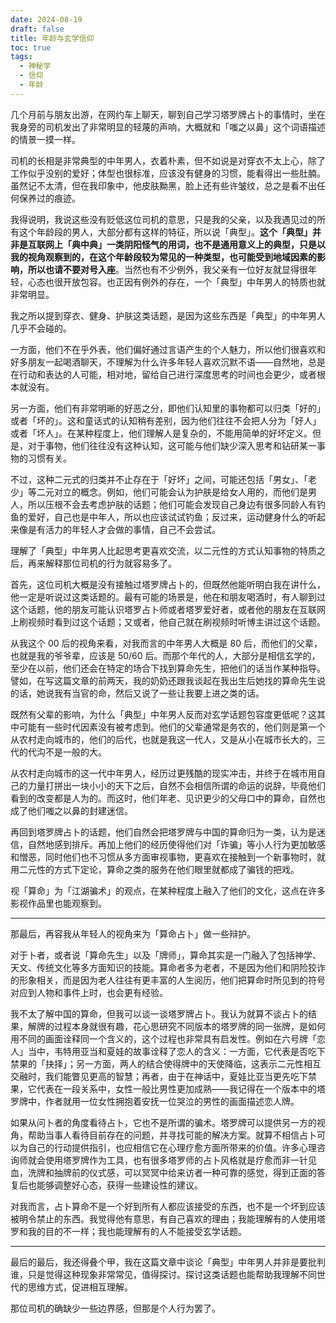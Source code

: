 ```yaml
---
date: 2024-08-19
draft: false
title: 年龄与玄学信仰
toc: true
tags:
  - 神秘学
  - 信仰
  - 年龄
---
```


几个月前与朋友出游，在网约车上聊天，聊到自己学习塔罗牌占卜的事情时，坐在我身旁的司机发出了非常明显的轻蔑的声响，大概就和「嗤之以鼻」这个词语描述的情景一摸一样。

司机的长相是非常典型的中年男人，衣着朴素，但不如说是对穿衣不太上心，除了工作似乎没别的爱好；体型也很标准，应该没有健身的习惯，能看得出一些肚腩。虽然记不太清，但在我印象中，他皮肤黝黑，脸上还有些许皱纹，总之是看不出任何保养过的痕迹。

我得说明，我说这些没有贬低这位司机的意思，只是我的父亲，以及我遇见过的所有这个年龄段的男人，大部分都有这样的特征，所以说「典型」。**这个「典型」并非是互联网上「典中典」一类阴阳怪气的用词，也不是通用意义上的典型，只是以我的视角观察到的，在这个年龄段较为常见的一种类型，也可能受到地域因素的影响，所以也请不要对号入座**。当然也有不少例外，我父亲有一位好友就显得很年轻，心态也很开放包容。也正因有例外的存在，一个「典型」中年男人的特质也就非常明显。

我之所以提到穿衣、健身、护肤这类话题，是因为这些东西是「典型」的中年男人几乎不会碰的。

一方面，他们不在乎外表，他们偏好通过言语产生的个人魅力，所以他们很喜欢和好多朋友一起喝酒聊天，不理解为什么许多年轻人喜欢沉默不语——自然地，总是在行动和表达的人可能，相对地，留给自己进行深度思考的时间也会更少，或者根本就没有。

另一方面，他们有非常明晰的好恶之分，即他们认知里的事物都可以归类「好的」或者「坏的」。这和童话式的认知稍有差别，因为他们往往不会把人分为「好人」或者「坏人」。在某种程度上，他们理解人是复杂的，不能用简单的好坏定义。但是，对于事物，他们往往没有这种认知，这可能与他们缺少深入思考和钻研某一事物的习惯有关。

不过，这种二元式的归类并不止存在于「好坏」之间，可能还包括「男女」、「老少」等二元对立的概念。例如，他们可能会认为护肤是给女人用的，而他们是男人，所以压根不会去考虑护肤的话题；他们可能会发现自己身边有很多同龄人有钓鱼的爱好，自己也是中年人，所以也应该试试钓鱼；反过来，运动健身什么的听起来像是有活力的年轻人才会做的事情，自己不会尝试。

理解了「典型」中年男人比起思考更喜欢交流，以二元性的方式认知事物的特质之后，再来解释那位司机的行为就容易多了。

首先，这位司机大概是没有接触过塔罗牌占卜的，但既然他能听明白我在讲什么，他一定是听说过这类话题的。最有可能的场景是，他在和朋友喝酒时，有人聊到过这个话题，他的朋友可能认识塔罗占卜师或者塔罗爱好者，或者他的朋友在互联网上刷视频时看到过这个话题；又或者，他自己就在刷视频时听博主讲过这个话题。

从我这个 00 后的视角来看，对我而言的中年男人大概是 80 后，而他们的父辈，也就是我的爷爷辈，应该是 50/60 后。而那个年代的人，大部分是相信玄学的，至少在以前，他们还会在特定的场合下找到算命先生，把他们的话当作某种指导。譬如，在写这篇文章的前两天，我的奶奶还跟我谈起在我出生后她找的算命先生说的话，她说我有当官的命，然后又说了一些让我要上进之类的话。

既然有父辈的影响，为什么「典型」中年男人反而对玄学话题包容度更低呢？这其中可能有一些时代因素没有被考虑到。他们的父辈通常是务农的，他们则是第一个从农村走向城市的，他们的后代，也就是我这一代人，又是从小在城市长大的，三代的代沟不是一般的大。

从农村走向城市的这一代中年男人，经历过更残酷的现实冲击，并终于在城市用自己的力量打拼出一块小小的天下之后，自然不会相信所谓的命运的说辞，毕竟他们看到的改变都是人为的。而这时，他们年老、见识更少的父母口中的算命，自然也成了他们嗤之以鼻的封建迷信。

再回到塔罗牌占卜的话题，他们自然会把塔罗牌与中国的算命归为一类，认为是迷信，自然地感到排斥。再加上他们的经历使得他们对「诈骗」等小人行为更加敏感和憎恶，同时他们也不习惯从多方面审视事物，更喜欢在接触到一个新事物时，就用二元性的方式下定论，算命之类的服务在他们眼里就都成了骗钱的把戏。

视「算命」为「江湖骗术」的观点，在某种程度上融入了他们的文化，这点在许多影视作品里也能观察到。

---

那最后，再容我从年轻人的视角来为「算命占卜」做一些辩护。

对于卜者，或者说「算命先生」以及「牌师」，算命其实是一门融入了包括神学、天文、传统文化等多方面知识的技能。算命者多为老者，不是因为他们和阴险狡诈的形象相关，而是因为老人往往有更丰富的人生阅历，他们把算命时所见到的符号对应到人物和事件上时，也会更有经验。

我不太了解中国的算命，但我可以谈一谈塔罗牌占卜。我认为就算不谈占卜的结果，解牌的过程本身就很有趣，花心思研究不同版本的塔罗牌的同一张牌，是如何用不同的画面诠释同一个含义的，这个过程也非常具有启发性。例如在六号牌「恋人」当中，韦特用亚当和夏娃的故事诠释了恋人的含义：一方面，它代表是否吃下禁果的「抉择」；另一方面，两人的结合使得牌中的天使降临，这表示二元性相互交融时，我们能瞥见更高的智慧；再者，由于在神话中，夏娃比亚当更先吃下禁果，它代表在一段关系中，女性一般比男性更加成熟——我记得在一个版本中的塔罗牌中，作者就用一位女性拥抱着安抚一位哭泣的男性的画面描述恋人牌。

如果从问卜者的角度看待占卜，它也不是所谓的骗术。塔罗牌可以提供另一方的视角，帮助当事人看待目前存在的问题，并寻找可能的解决方案。就算不相信占卜可以为自己的行动提供指引，也应相信它在心理疗愈方面所带来的价值。许多心理咨询师就会使用塔罗牌作为工具，也有很多塔罗师的占卜风格就是疗愈而非一针见血，洗牌和抽牌前的仪式感，可以冥冥中给来访者一种可靠的感觉，得到正面的答复后也能够调整好心态，获得一些建设性的建议。

对我而言，占卜算命不是一个好到所有人都应该接受的东西，也不是一个坏到应该被明令禁止的东西。我觉得他有意思，有自己喜欢的理由；我能理解有的人使用塔罗和我的目的不一样；我也能理解有的人不能接受玄学话题。

---

最后的最后，我还得叠个甲，我在这篇文章中谈论「典型」中年男人并非是要批判谁，只是觉得这种现象非常常见，值得探讨。探讨这类话题也能帮助我理解不同世代的思维方式，促进相互理解。

那位司机的确缺少一些边界感，但那是个人行为罢了。
